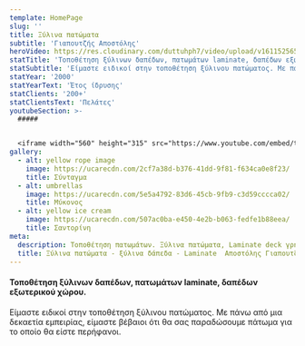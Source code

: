 ```yaml
---
template: HomePage
slug: ''
title: Ξύλινα πατώματα
subtitle: 'Γιαπουτζής Αποστόλης'
heroVideo: https://res.cloudinary.com/duttuhph7/video/upload/v1611525654/part1_her6gs.mp4
statTitle: 'Τοποθέτηση ξύλινων δαπέδων, πατωμάτων laminate, δαπέδων εξωτερικού χώρου.'
statSubtitle: 'Είμαστε ειδικοί στην τοποθέτηση ξύλινου πατώματος. Με πάνω από μια δεκαετία εμπειρίας, είμαστε βέβαιοι ότι θα σας παραδώσουμε πάτωμα για το οποίο θα είστε περήφανοι.'
statYear: '2000'
statYearText: 'Έτος ίδρυσης'
statClients: '200+'
statClientsText: 'Πελάτες'
youtubeSection: >-
  #####  


  <iframe width="560" height="315" src="https://www.youtube.com/embed/tGg2l5ydVak" frameborder="0" allow="accelerometer; autoplay; clipboard-write; encrypted-media; gyroscope; picture-in-picture" allowfullscreen></iframe>
gallery:
  - alt: yellow rope image
    image: https://ucarecdn.com/2cf7a38d-b376-41dd-9f81-f634ca0e8f23/
    title: Σύνταγμα
  - alt: umbrellas
    image: https://ucarecdn.com/5e5a4792-83d6-45cb-9fb9-c3d59cccca02/
    title: Μύκονος
  - alt: yellow ice cream
    image: https://ucarecdn.com/507ac0ba-e450-4e2b-b063-fedfe1b88eea/
    title: Σαντορίνη
meta:
  description: Τοποθέτηση πατωμάτων. Ξύλινα πατώματα, Laminate deck γρήγορα, οικονομικά, ποιοτικά.
  title: Ξύλινα πατώματα - ξύλινα δάπεδα - Laminate  Αποστόλης Γιαπουτζής
---
```


#### Τοποθέτηση ξύλινων δαπέδων, πατωμάτων laminate, δαπέδων εξωτερικού χώρου.
Είμαστε ειδικοί στην τοποθέτηση ξύλινου πατώματος. Με πάνω από μια δεκαετία εμπειρίας, είμαστε βέβαιοι ότι θα σας παραδώσουμε πάτωμα για το οποίο θα είστε περήφανοι.
